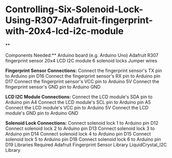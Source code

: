 # Controlling-Six-Solenoid-Lock-Using-R307-Adafruit-fingerprint-with-20x4-lcd-i2c-module

**

Components Needed:**
Arduino board (e.g. Arduino Uno)
Adafruit R307 fingerprint sensor
20x4 LCD I2C module
6 solenoid locks
Jumper wires

**Fingerprint Sensor Connections:**
Connect the fingerprint sensor's TX pin to Arduino pin D16
Connect the fingerprint sensor's RX pin to Arduino pin D17
Connect the fingerprint sensor's VCC pin to Arduino 5V
Connect the fingerprint sensor's GND pin to Arduino GND

**LCD I2C Module Connections:**
Connect the LCD module's SDA pin to Arduino pin A4
Connect the LCD module's SCL pin to Arduino pin A5
Connect the LCD module's VCC pin to Arduino 5V
Connect the LCD module's GND pin to Arduino GND

**Solenoid Lock Connections:**
Connect solenoid lock 1 to Arduino pin D12
Connect solenoid lock 2 to Arduino pin D13
Connect solenoid lock 3 to Arduino pin D14
Connect solenoid lock 4 to Arduino pin D15
Connect solenoid lock 5 to Arduino pin D18
Connect solenoid lock 6 to Arduino pin D19
Libraries Required
Adafruit Fingerprint Sensor Library
LiquidCrystal_I2C Library



